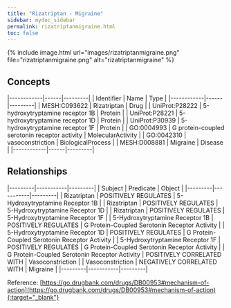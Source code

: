 ```yaml
---
title: "Rizatriptan - Migraine"
sidebar: mydoc_sidebar
permalink: rizatriptanmigraine.html
toc: false 
---
```


{% include image.html url="images/rizatriptanmigraine.png" file="rizatriptanmigraine.png" alt="rizatriptanmigraine" %}

## Concepts

|------------|------|---------|
| Identifier | Name | Type    |
|------------|------|---------|
| MESH:C093622 | Rizatriptan | Drug |
| UniProt:P28222 | 5-hydroxytryptamine receptor 1B | Protein |
| UniProt:P28221 | 5-hydroxytryptamine receptor 1D | Protein |
| UniProt:P30939 | 5-hydroxytryptamine receptor 1F | Protein |
| GO:0004993 | G protein-coupled serotonin receptor activity | MolecularActivity |
| GO:0042310 | vasoconstriction | BiologicalProcess |
| MESH:D008881 | Migraine | Disease |
|------------|------|---------|

## Relationships

|---------|-----------|---------|
| Subject | Predicate | Object  |
|---------|-----------|---------|
| Rizatriptan | POSITIVELY REGULATES | 5-Hydroxytryptamine Receptor 1B |
| Rizatriptan | POSITIVELY REGULATES | 5-Hydroxytryptamine Receptor 1D |
| Rizatriptan | POSITIVELY REGULATES | 5-Hydroxytryptamine Receptor 1F |
| 5-Hydroxytryptamine Receptor 1B | POSITIVELY REGULATES | G Protein-Coupled Serotonin Receptor Activity |
| 5-Hydroxytryptamine Receptor 1D | POSITIVELY REGULATES | G Protein-Coupled Serotonin Receptor Activity |
| 5-Hydroxytryptamine Receptor 1F | POSITIVELY REGULATES | G Protein-Coupled Serotonin Receptor Activity |
| G Protein-Coupled Serotonin Receptor Activity | POSITIVELY CORRELATED WITH | Vasoconstriction |
| Vasoconstriction | NEGATIVELY CORRELATED WITH | Migraine |
|---------|-----------|---------|

Reference: [https://go.drugbank.com/drugs/DB00953#mechanism-of-action](https://go.drugbank.com/drugs/DB00953#mechanism-of-action){:target="_blank"}